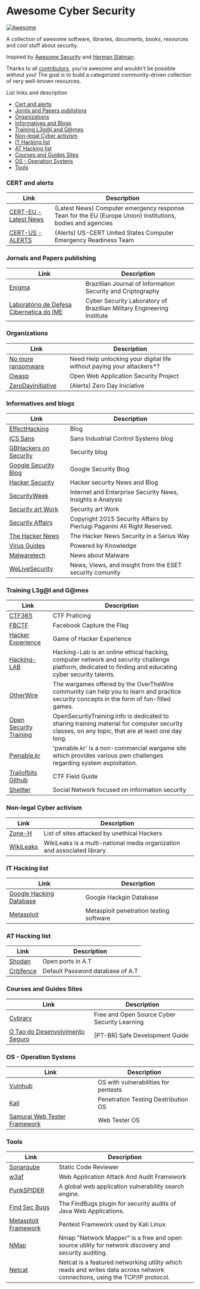 # Awesome Cyber Security

[![Awesome](https://cdn.rawgit.com/sindresorhus/awesome/d7305f38d29fed78fa85652e3a63e154dd8e8829/media/badge.svg)](https://github.com/sindresorhus/awesome)

A collection of awesome software, libraries, documents, books, resources and cool stuff about security.

Inspired by [Awesome Security](https://github.com/sbilly/awesome-security) and [Herman Slatman](https://github.com/hslatman).

Thanks to all [contributors](https://github.com/fabionoth/awesome-cyber-security/graphs/contributors), you're awesome and wouldn't be possible without you! The goal is to build a categorized community-driven collection of very well-known resources.


List links and description 
* [Cert and alerts](#cert)
* [Jornls and Papers publishing](#jornals)
* [Organizations](#org)
* [Informatives and Blogs](#blogs)
* [Training L3g@l and G@mes](#training)
* [Non-legal Cyber activism](#hackactivism)
* [IT Hacking list](#ithack)
* [AT Hacking list](#athack)
* [Courses and Guides Sites](#courses)
* [OS - Operation Systens](#os)
* [Tools](#os)



### <a name="cert"></a>CERT and alerts
| Link | Description |
| ------ | ------ |
| [CERT-EU - Latest News](https://cert.europa.eu/cert/filteredition/en/CERT-LatestNews.html) |(Latest News) Computer emergency response Tean for the EU (Europe Union) institutions, bodies and agencies |
| [CERT-US - ALERTS](https://www.us-cert.gov/ncas/alerts) | (Alerts) US-CERT United States Computer Emergency Readiness Team |

### <a name="jornals"></a>Jornals and Papers publishing
| Link | Description |
| ------ | ------ |
| [Enigma](https://enigma.unb.br/index.php/enigma) | Brazillian Journal of Information Security and Criptography |
| [Laboratório de Defesa Cibernetica do IME](http://www.defesacibernetica.ime.eb.br) | Cyber Security Laboratory of Brazillian Military Engineering Institute | 

### <a name="org"></a>Organizations
| Link | Description |
| ------ | ------ |
| [No more ransomware](https://www.nomoreransom.org/) | Need Help unlocking your digital life without paying your attackers*? |
| [Owasp](https://www.owasp.org) | Open Web Application Security Project |
| [ZeroDayInitiative](http://www.zerodayinitiative.com/advisories/published/) | (Alerts) Zero Day Iniciative |

### <a name="blogs"></a>Informatives and blogs
| Link | Description |
| ------ | ------ |
| [EffectHacking](http://www.effecthacking.com/) | Blog |
| [ICS Sans](https://ics.sans.org) | Sans Industrial Control Systems blog |
| [GBHackers on Security](https://gbhackers.com/) | Security blog |
| [Google Security Blog](https://security.googleblog.com/) | Google Security Blog | 
| [Hacker Security](https://hackersec.com/) | Hacker security News and Blog | 
| [SecurityWeek](http://www.securityweek.com/) | Internet and Enterprise Security News, Insights e Analysis |
| [Security art Work](https://www.securityartwork.es/en/) | Security art Work | 
| [Security Affairs](http://securityaffairs.co/wordpress/) | Copyright 2015 Security Affairs by Pierluigi Paganini All Right Reserved. | 
| [The Hacker News](http://thehackernews.com) | The Hacker News Security in a Serius Way | 
| [Virus Guides](http://virusguides.com/) | Powered by Knowledge |
| [Malwaretech](https://www.malwaretech.com/) | News about Malware |
| [WeLiveSecurity](https://www.welivesecurity.com/) | News, Views, and insight from the ESET security comunity |


### <a name="training"></a>Training L3g@l and G@mes
| Link | Description | 
| ------ | ------ |
| [CTF365](https://ctf365.com/) | CTF Praticing |
| [FBCTF](https://github.com/facebook/fbctf) | Facebook Capture the Flag |
| [Hacker Experience](https://hackerexperience.com/) | Game of Hacker Experience  |
| [Hacking-LAB](https://www.hacking-lab.com/) | Hacking-Lab is an online ethical hacking, computer network and security challenge platform, dedicated to finding and educating cyber security talents. |
| [OtherWire](http://overthewire.org/wargames/) | The wargames offered by the OverTheWire community can help you to learn and practice security concepts in the form of fun-filled games. |
| [Open Security Training](http://opensecuritytraining.info/Training.html) | OpenSecurityTraining.info is dedicated to sharing training material for computer security classes, on any topic, that are at least one day long.| 
| [Pwnable.kr](http://pwnable.kr/) | 'pwnable.kr' is a non-commercial wargame site which provides various pwn challenges regarding system exploitation. |
| [Trailofbits Github](https://trailofbits.github.io/ctf/) | CTF Field Guide |
| [Shellter](https://shellterlabs.com) | Social Network focused on information security |

### <a name="hackactivism"></a>Non-legal Cyber activism
| Link | Description | 
| ------ | ------ |
| [Zone-H](http://zone-h.org/) | List of sites attacked by unethical Hackers |
| [WikiLeaks](https://wikileaks.org/) | WikiLeaks is a multi-national media organization and associated library. |

### <a name="ithack"></a>IT Hacking list
| Link | Description |
| ------ | ------ |
| [Google Hacking Database](https://www.exploit-db.com/google-hacking-database/) | Google Hackgin Database |
| [Metasploit](https://www.metasploit.com/) | Metasploit penetration testing software |

### <a name="athack"></a>AT Hacking list
| Link | Description | 
| ------ | ------ |
| [Shodan](https://www.shodan.io) | Open ports in A.T | 
| [Critifence](http://www.critifence.com/default-password-database/) | Default Password database of A.T |

### <a name="courses"></a>Courses and Guides Sites
| Link | Description |
| ----- | ------ |
| [Cybrary](https://www.cybrary.it/) | Free and Open Source Cyber Security Learning | 
| [O Tao do Desenvolvimento Seguro](https://github.com/forkd/seguranca) | [PT-BR] Safe Development Guide | 

### <a name="os"></a>OS - Operation Systens 
| Link | Description | 
| ------ | ------ |
| [Vulnhub](https://www.vulnhub.com/) | OS with vulnerabilities for pentests |
| [Kali](https://www.kali.org/) | Penetration Testing Destribution OS |
| [Samurai Web Tester Framework](http://www.samurai-wtf.org/) | Web Tester OS |

### <a name="tools"></a>Tools
| Link | Description |
| ------ | ------ |
| [Sonarqube](https://www.sonarqube.org/) | Static Code Reviewer | 
| [w3af](http://w3af.org/) | Web Application Attack And Audit Framework |
| [PunkSPIDER](https://www.punkspider.org) | A global web application vulnerability search engine. |
| [Find Sec Bugs](https://find-sec-bugs.github.io/) | The FindBugs plugin for security audits of Java Web Applications. | 
| [Metasploit Framework](https://www.metasploit.com/) | Pentest Framework used by Kali Linux. |
| [NMap](https://nmap.org/) | Nmap "Network Mapper" is a free and open source utility for network discovery and security auditing. |
| [Netcat](http://netcat.sourceforge.net/) | Netcat is a featured networking utility which reads and writes data across network connections, using the TCP/IP protocol. |
     

